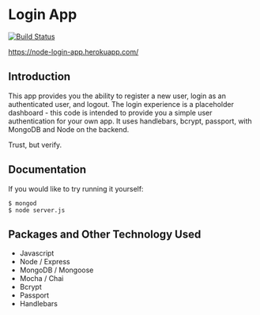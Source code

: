 # Login App

[![Build Status](https://travis-ci.org/ryanbozarth/login-app.svg?branch=master)](https://travis-ci.org/ryanbozarth/login-app)

https://node-login-app.herokuapp.com/

## Introduction
This app provides you the ability to register a new user, login as an authenticated user, and logout. The login experience is a placeholder dashboard - this code is intended to provide you a simple user authentication for your own app. It uses handlebars, bcrypt, passport, with MongoDB and Node on the backend.

Trust, but verify.

## Documentation

If you would like to try running it yourself:

```
$ mongod
$ node server.js
```

## Packages and Other Technology Used

- Javascript
- Node / Express
- MongoDB / Mongoose
- Mocha / Chai
- Bcrypt
- Passport
- Handlebars
